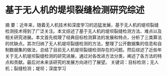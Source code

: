 # 基于无人机的堤坝裂缝检测研究综述

摘  要：近年来，随着无人机技术和深度学习的迅猛发展，基于无人机的堤坝裂缝检测技术得到了广泛关注。本文综述了基于无人机的堤坝裂缝检测方法、难点以及相关研究进展。本文首先梳理了经典目标检测算法的发展和特点，分析了三类算法的优缺点。其次归纳了无人机堤坝裂缝检测的方法，整理了公开数据集的信息和自制数据集的做法，总结了目前无人机堤坝裂缝检测存在的问题。然后综述了近些年关于无人机堤坝裂缝检测的研究进展，通过对各改进方法分类，阐述了各方法的特点和贡献。最后对未来该研究的发展方向进行了展望。
关键词：目标检测；无人机；裂缝检测；堤坝；深度学习
